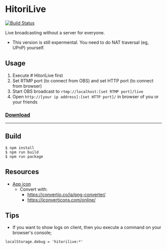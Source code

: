 # HitoriLive
[![Build Status](https://travis-ci.org/progre/hitorilive.svg?branch=master)](https://travis-ci.org/progre/hitorilive)

Live broadcasting without a server for everyone.

* This version is still expermental. You need to do NAT traversal (eg, UPnP) yourself.

## Usage

1. Execute # HitoriLive first
2. Set RTMP port (to connect from OBS) and set HTTP port (to connect from browser)
3. Start OBS broadcast to `rtmp://localhost:[set RTMP port]/live`
4. Open `http://[your ip address]:[set HTTP port]/` in browser of you or your friends

### [Download](https://github.com/progre/hitorilive/releases)

----

## Build

```
$ npm install
$ npm run build
$ npm run package
```

## Resources

- [App icon](https://romannurik.github.io/AndroidAssetStudio/icons-launcher.html#foreground.type=text&foreground.text.text=%E2%97%80%29%29&foreground.text.font=Mouse%20Memoirs&foreground.space.trim=1&foreground.space.pad=0.15&foreColor=rgb(64%2C%2064%2C%2064)&backColor=rgb(248%2C%20248%2C%20248)&crop=0&backgroundShape=circle&effects=none&name=ic_launcher)
  - Convert with:
    - https://convertio.co/ja/png-converter/
    - https://iconverticons.com/online/

## Tips

- If you want to show logs on client, then you execute a command on your browser's console;

```
localStorage.debug = 'hitorilive:*'
```
